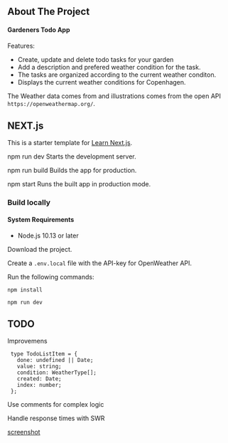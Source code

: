 ## About The Project

#### Gardeners Todo App

Features:

- Create, update and delete todo tasks for your garden
- Add a description and prefered weather condition for the task.
- The tasks are organized according to the current weather conditon.
- Displays the current weather conditions for Copenhagen.

The Weather data comes from and illustrations comes from the open API `https://openweathermap.org/`.

## NEXT.js

This is a starter template for [Learn Next.js](https://nextjs.org/learn).

npm run dev
Starts the development server.

npm run build
Builds the app for production.

npm start
Runs the built app in production mode.

### Build locally

#### System Requirements

- Node.js 10.13 or later

Download the project.

Create a `.env.local` file with the API-key for OpenWeather API.

Run the following commands:

`npm install`

`npm run dev`

## TODO

Improvemens

```
 type TodoListItem = {
   done: undefined || Date;
   value: string;
   condition: WeatherType[];
   created: Date;
   index: number;
 };
```

Use comments for complex logic

Handle response times with SWR

[screenshot](./screenshot.png)
